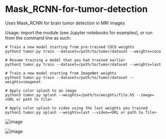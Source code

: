 # Mask_RCNN-for-tumor-detection
Uses Mask_RCNN for brain tumor detection in MRI images

Usage: import the module (see Jupyter notebooks for examples), or run from
       the command line as such:

    # Train a new model starting from pre-trained COCO weights
    python3 tumor.py train --dataset=/path/to/tumor/dataset --weights=coco

    # Resume training a model that you had trained earlier
    python3 tumor.py train --dataset=/path/to/tumor/dataset --weights=last

    # Train a new model starting from ImageNet weights
    python3 tumor.py train --dataset=/path/to/tumor/dataset --weights=imagenet

    # Apply color splash to an image
    python3 tumor.py splash --weights=/path/to/weights/file.h5 --image=<URL or path to file>

    # Apply color splash to video using the last weights you trained
    python3 tumor.py splash --weights=last --video=<URL or path to file>

![image](https://user-images.githubusercontent.com/70836660/142829967-3858364b-0d6e-438f-be88-5f64532ddf2a.png)

![image](https://user-images.githubusercontent.com/70836660/142829996-fb6b83e3-f6c2-47a1-b669-940276cb93b1.png)
